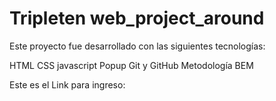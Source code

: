 # Tripleten web_project_around

Este proyecto fue desarrollado con las siguientes tecnologías:

HTML
CSS
javascript
Popup 
Git y GitHub
Metodología BEM

Este es el Link para ingreso:



